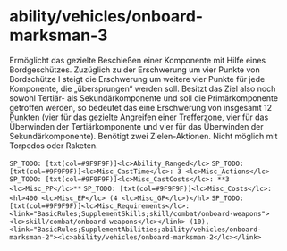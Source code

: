 # ability/vehicles/onboard-marksman-3

Ermöglicht das gezielte Beschießen einer Komponente mit Hilfe eines Bordgeschützes. Zuzüglich zu der Erschwerung um vier Punkte von Bordschütze I steigt die Erschwerung um weitere vier Punkte für jede Komponente, die „übersprungen“ werden soll. Besitzt das Ziel also noch sowohl Tertiär- als Sekundärkomponente und soll die Primärkomponente getroffen werden, so bedeutet das eine Erschwerung von insgesamt 12 Punkten (vier für das gezielte Angreifen einer Trefferzone, vier für das Überwinden der Tertiärkomponente und vier für das Überwinden der Sekundärkomponente). Benötigt zwei Zielen-Aktionen. Nicht möglich mit Torpedos oder Raketen.

`SP_TODO: [txt(col=#9F9F9F)]<lc>Ability_Ranged</lc>`
`SP_TODO: [txt(col=#9F9F9F)]<lc>Misc_CastTime</lc>: 3 <lc>Misc_Actions</lc>`
`SP_TODO: [txt(col=#9F9F9F)]<lc>Misc_CastCosts</lc>: **3 <lc>Misc_PP</lc>**`
`SP_TODO: [txt(col=#9F9F9F)]<lc>Misc_Costs</lc>: <hl>400 <lc>Misc_EP</lc> (4 <lc>Misc_GP</lc>)</hl>`
`SP_TODO: [txt(col=#9F9F9F)]<lc>Misc_Requirements</lc>: <link="BasicRules;SupplementSkills;skill/combat/onboard-weapons"><lc>skill/combat/onboard-weapons</lc></link> (10), <link="BasicRules;SupplementAbilities;ability/vehicles/onboard-marksman-2"><lc>ability/vehicles/onboard-marksman-2</lc></link>`